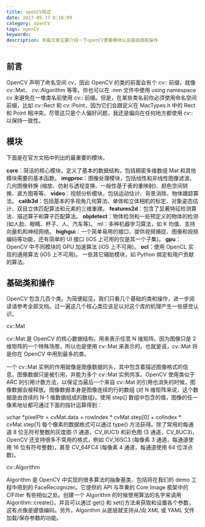 ```yaml
---
title: openCV简述
date: 2017-05-17 8:10:09
category: openCV
tags: openCV
keywords: 
description: 本篇文章主要介绍一下openCV重要模块以及基础类和操作
---
```

## 前言
OpenCV 声明了命名空间 cv，因此 OpenCV 的类的前面会有个 cv:: 前缀，就像 cv::Mat、 cv::Algorithm 等等。你也可以在 .mm 文件中使用 using namespace cv 来避免在一堆类名前使用 cv:: 前缀。但是，在某些类名前你必须使用命名空间前缀，比如 cv::Rect 和 cv::Point，因为它们会跟定义在 MacTypes.h 中的 Rect 和 Point 相冲突。尽管这只是个人偏好问题，我还是偏向在任何地方都使用 cv:: 以保持一致性。
## 模块 
下面是在官方文档中列出的最重要的模块。

**core**：简洁的核心模块，定义了基本的数据结构，包括稠密多维数组 Mat 和其他模块需要的基本函数。
**imgproc**：图像处理模块，包括线性和非线性图像滤波、几何图像转换 (缩放、仿射与透视变换、一般性基于表的重映射)、颜色空间转换、直方图等等。
**video**：视频分析模块，包括运动估计、背景消除、物体跟踪算法。
**calib3d**：包括基本的多视角几何算法、单体和立体相机的标定、对象姿态估计、双目立体匹配算法和元素的三维重建。
**features2d**：包含了显著特征检测算法、描述算子和算子匹配算法。
**objdetect**：物体检测和一些预定义的物体的检测 (如人脸、眼睛、杯子、人、汽车等)。
ml：多种机器学习算法，如 K 均值、支持向量机和神经网络。
**highgui**：一个简单易用的接口，提供视频捕捉、图像和视频编码等功能，还有简单的 UI 接口 (iOS 上可用的仅是其一个子集)。
**gpu**：OpenCV 中不同模块的 GPU 加速算法 (iOS 上不可用)。
**ocl**：使用 OpenCL 实现的通用算法 (iOS 上不可用)。
一些其它辅助模块，如 Python 绑定和用户贡献的算法。
## 基础类和操作
OpenCV 包含几百个类。为简便起见，我们只看几个基础的类和操作，进一步阅读请参考全部文档。过一遍这几个核心类应该足以对这个库的机理产生一些感觉认识。

cv::Mat

cv::Mat 是 OpenCV 的核心数据结构，用来表示任意 N 维矩阵。因为图像只是 2 维矩阵的一个特殊场景，所以也是使用 cv::Mat 来表示的。也就是说，cv::Mat 将是你在 OpenCV 中用到最多的类。

一个 cv::Mat 实例的作用就像是图像数据的头，其中包含着描述图像格式的信息。图像数据只是被引用，并能为多个 cv::Mat 实例共享。OpenCV 使用类似于 ARC 的引用计数方法，以保证当最后一个来自 cv::Mat 的引用也消失的时候，图像数据会被释放。图像数据本身是图像连续的行的数组 (对 N 维矩阵来说，这个数据是由连续的 N-1 维数据组成的数组)。使用 step[] 数组中包含的值，图像的任一像素地址都可通过下面的指针运算得到：

uchar *pixelPtr = cvMat.data + rowIndex * cvMat.step[0] + colIndex * cvMat.step[1]
每个像素的数据格式可以通过 type() 方法获得。除了常用的每通道 8 位无符号整数的灰度图 (1 通道，CV_8UC1) 和彩色图 (3 通道，CV_8UC3)，OpenCV 还支持很多不常用的格式，例如 CV_16SC3 (每像素 3 通道，每通道使用 16 位有符号整数)，甚至 CV_64FC4 (每像素 4 通道，每通道使用 64 位浮点数)。

cv::Algorithm

Algorithm 是 OpenCV 中实现的很多算法的抽象基类，包括将在我们的 demo 工程中用到的 FaceRecognizer。它提供的 API 与苹果的 Core Image 框架中的 CIFilter 有些相似之处。创建一个 Algorithm 的时候使用算法的名字来调用 Algorithm::create()，并且可以通过 get() 和 set()方法来获取和设置各个参数，这有点像是键值编码。另外，Algorithm 从底层就支持从/向 XML 或 YAML 文件加载/保存参数的功能。


